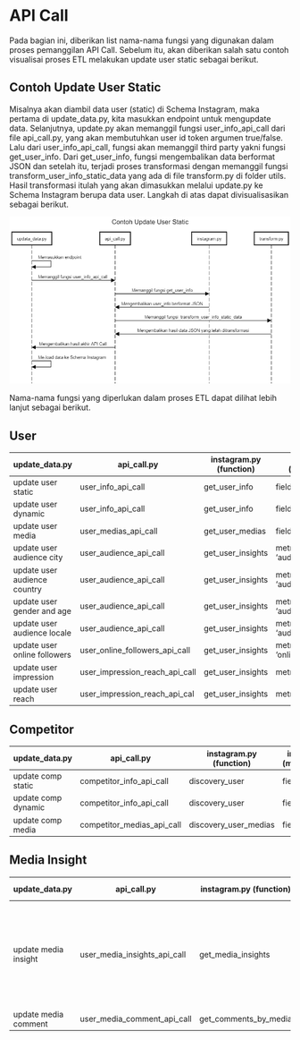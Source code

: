 # API Call
Pada bagian ini, diberikan list nama-nama fungsi yang digunakan dalam proses pemanggilan API Call. Sebelum itu, akan diberikan salah satu contoh visualisai proses ETL melakukan update user static sebagai berikut.

## Contoh Update User Static

Misalnya akan diambil data user (static) di Schema Instagram, maka pertama di update_data.py, kita masukkan endpoint untuk mengupdate data. Selanjutnya, update.py akan memanggil fungsi user_info_api_call dari file api_call.py, yang akan membutuhkan user id token argumen true/false. Lalu dari user_info_api_call, fungsi akan memanggil third party yakni fungsi get_user_info. Dari get_user_info, fungsi mengembalikan data berformat JSON dan setelah itu, terjadi proses transformasi dengan memanggil fungsi transform_user_info_static_data yang ada di file transform.py di folder utils. Hasil transformasi itulah yang akan dimasukkan melalui update.py ke Schema Instagram berupa data user. Langkah di atas dapat divisualisasikan sebagai berikut. 

![Contoh Langkah ETL](image/etl_up.png)

Nama-nama fungsi yang diperlukan dalam proses ETL dapat dilihat lebih lanjut sebagai berikut.

## User

| update_data.py               | api_call.py                    | instagram.py (function) | instagram.py (metrics/fields)   | transform.py                  |  Schema Instagram                |
|------------------------------|--------------------------------|-------------------------|---------------------------------|-------------------------------|----------------------------------|
| update user static           | user_info_api_call             | get_user_info     | fields = None                   | transform_user_info_static_data        | user                             |
| update user dynamic          | user_info_api_call             | get_user_info     | fields = None                   | transform_user_info_dynamic_data       | user_data                        |
| update user media            | user_medias_api_call           | get_user_medias   | fields = None                   | transform_media_dataDev                | media                            |
| update user audience city    | user_audience_api_call         | get_user_insights | metrics = ‘audience_city’       | transform_user_audience_city           | user_insight_audience_city       |
| update user audience country | user_audience_api_call         | get_user_insights | metrics = ‘audience_country’    | transform_user_audience_country_locale | user_insight_audience_country    |
| update user gender and age   | user_audience_api_call         | get_user_insights | metrics = ‘audience_gender_age’ | transform_user_audience_gender_age     | user_insight_audience_gender_age |
| update user audience locale  | user_audience_api_call         | get_user_insights | metrics = ‘audience_locale’     | transform_user_audience_country_locale | user_insight_audience_locale     |
| update user online followers | user_online_followers_api_call | get_user_insights | metrics = ‘online_followers’    | transform_online_followers             | user_insight_online_follower     |
| update user impression       | user_impression_reach_api_call | get_user_insights | metrics = ‘impression’          | transform_user_impressions_reach       | user_insight_reach               |
| update user reach            | user_impression_reach_api_cal  | get_user_insights | metrics = ‘reach’               | transform_user_impressions_reach       | user_insight_impression          |

## Competitor

| update_data.py      | api_call.py                | instagram.py (function)  | instagram.py (metrics/fields) | transform.py                  |  Schema   Instagram |
|---------------------|----------------------------|-----------------------|----------------|----------------------------------|-----------|
| update comp static  | competitor_info_api_call   | discovery_user        | fields = None  |  transform_user_info_static_data | user      |
| update comp dynamic | competitor_info_api_call   | discovery_user        | fields = None  | transform_user_info_dynamic_data | user_data |
| update comp media   | competitor_medias_api_call | discovery_user_medias | fields = None  | transform_media_dataDev          | media     |

## Media Insight


| update_data.py       | api_call.py                  | instagram.py (function)  | instagram.py (metrics/fields)                                                                                                                                                                                                                                                                                               | transform.py                  |Schema   Instagram |
|----------------------|------------------------------|-----------------------|--------------------------------------------------------------------------------------------------------------------------------------------------------------------------------------------------------------------------------------------------------------------------------------------------------------------------|-------------------------------|--------------------|
| update media insight | user_media_insights_api_call | get_media_insights    | image_metric = ['engagement',   'reach', 'impressions', 'saved'] <br />video_metric = ['engagement', 'reach', 'impressions', 'saved',   'video_views'] <br /> album_metric = ['carousel_album_engagement', 'carousel_album_impressions',   'carousel_album_reach',    'carousel_album_saved', 'carousel_album_video_views'] |transform_media_insight       | media_insight      |
| update media comment | user_media_comment_api_call  | get_comments_by_media | fields = None                                                                                                                                                                                                                                                                                                            |transform_comment             | media_comments     |
